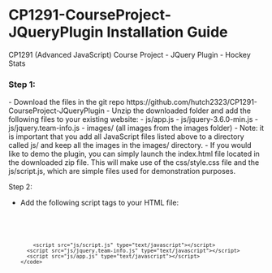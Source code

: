 # CP1291-CourseProject-JQueryPlugin Installation Guide
CP1291 (Advanced JavaScript) Course Project - JQuery Plugin - Hockey Stats

<h3>Step 1:</h3>
  - Download the files in the git repo https://github.com/hutch2323/CP1291-CourseProject-JQueryPlugin
  - Unzip the downloaded folder and add the following files to your existing website:
      - js/app.js
      - js/jquery-3.6.0-min.js
      - js/jquery.team-info.js
      - images/ (all images from the images folder)
  - Note: it is important that you add all JavaScript files listed above to a directory called js/ and keep all the images in the images/ directory.
  - If you would like to demo the plugin, you can simply launch the index.html file located in the downloaded zip file. This will make use of the css/style.css file
    and the js/script.js, which are simple files used for demonstration purposes.
  
Step 2:
  - Add the following script tags to your HTML file:
      <pre>
        <code>
          <script src="js/jquery-3.6.0-min.js" type="text/javascript"></script>
	        <script src="js/script.js" type="text/javascript"></script>
          <script src="js/jquery.team-info.js" type="text/javascript"></script>
          <script src="js/app.js" type="text/javascript"></script>
        </code>
      </pre>
